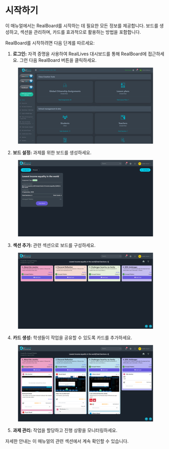 # 시작하기

이 매뉴얼에서는 RealBoard를 시작하는 데 필요한 모든 정보를 제공합니다. 보드를 생성하고, 섹션을 관리하며, 카드를 효과적으로 활용하는 방법을 포함합니다.

RealBoard를 시작하려면 다음 단계를 따르세요:

1. **로그인:** 자격 증명을 사용하여 RealLives 대시보드를 통해 RealBoard에 접근하세요. 그런 다음 RealBoard 버튼을 클릭하세요.

<figure><img src="../.gitbook/assets/Screenshot 2024-09-03 145536.png" alt=""><figcaption></figcaption></figure>

2. **보드 설정:** 과제를 위한 보드를 생성하세요.

<figure><img src="../.gitbook/assets/Screenshot 2024-09-05 164627.png" alt=""><figcaption></figcaption></figure>

3. **섹션 추가:** 관련 섹션으로 보드를 구성하세요.

<figure><img src="../.gitbook/assets/Screenshot 2024-09-05 165600.png" alt=""><figcaption></figcaption></figure>

4. **카드 생성:** 학생들이 작업을 공유할 수 있도록 카드를 추가하세요.

<figure><img src="../.gitbook/assets/Screenshot 2024-09-05 165637.png" alt=""><figcaption></figcaption></figure>

5. **과제 관리:** 작업을 할당하고 진행 상황을 모니터링하세요.

자세한 안내는 이 매뉴얼의 관련 섹션에서 계속 확인할 수 있습니다.
